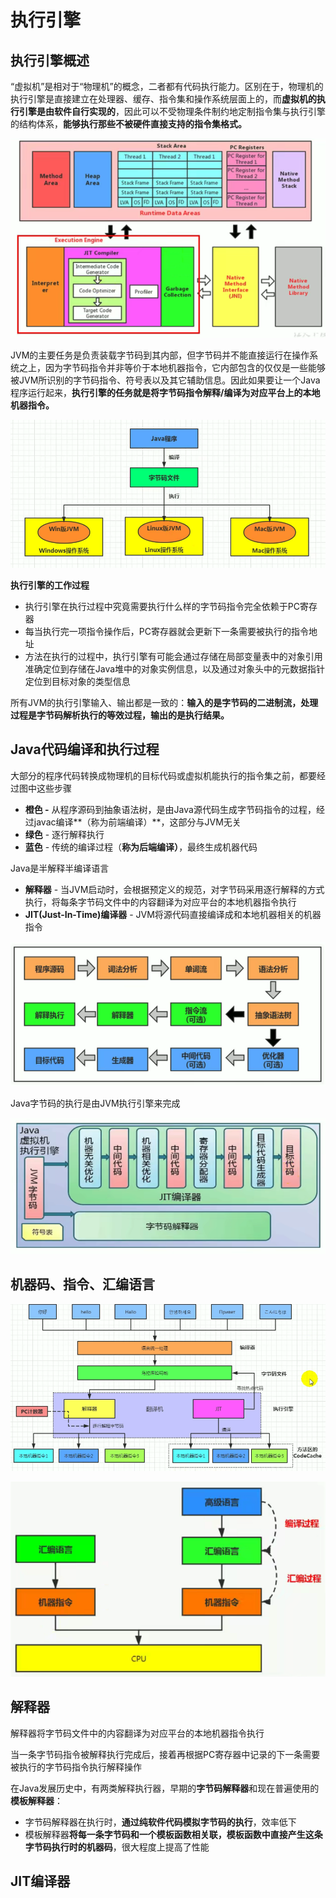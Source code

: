 # 执行引擎

## 执行引擎概述

“虚拟机”是相对于“物理机”的概念，二者都有代码执行能力。区别在于，物理机的执行引擎是直接建立在处理器、缓存、指令集和操作系统层面上的，而**虚拟机的执行引擎是由软件自行实现的**，因此可以不受物理条件制约地定制指令集与执行引擎的结构体系，**能够执行那些不被硬件直接支持的指令集格式。**

![](.gitbook/assets/screen-shot-2021-09-19-at-4.45.13-pm.png)

JVM的主要任务是负责装载字节码到其内部，但字节码并不能直接运行在操作系统之上，因为字节码指令并非等价于本地机器指令，它内部包含的仅仅是一些能够被JVM所识别的字节码指令、符号表以及其它辅助信息。因此如果要让一个Java程序运行起来，**执行引擎的任务就是将字节码指令解释/编译为对应平台上的本地机器指令。**

![](.gitbook/assets/screen-shot-2021-09-19-at-4.55.10-pm.png)

**执行引擎的工作过程**

* 执行引擎在执行过程中究竟需要执行什么样的字节码指令完全依赖于PC寄存器
* 每当执行完一项指令操作后，PC寄存器就会更新下一条需要被执行的指令地址
* 方法在执行的过程中，执行引擎有可能会通过存储在局部变量表中的对象引用准确定位到存储在Java堆中的对象实例信息，以及通过对象头中的元数据指针定位到目标对象的类型信息

所有JVM的执行引擎输入、输出都是一致的：**输入的是字节码的二进制流，处理过程是字节码解析执行的等效过程，输出的是执行结果。**

## Java代码编译和执行过程

大部分的程序代码转换成物理机的目标代码或虚拟机能执行的指令集之前，都要经过图中这些步骤

* **橙色 -** 从程序源码到抽象语法树，是由Java源代码生成字节码指令的过程，经过javac编译**（称为前端编译）**，这部分与JVM无关
* **绿色** - 逐行解释执行
* **蓝色** - 传统的编译过程（**称为后端编译）**，最终生成机器代码

Java是半解释半编译语言

* **解释器** - 当JVM启动时，会根据预定义的规范，对字节码采用逐行解释的方式执行，将每条字节码文件中的内容翻译为对应平台的本地机器指令执行
* **JIT\(Just-In-Time\)编译器** - JVM将源代码直接编译成和本地机器相关的机器指令

![](.gitbook/assets/screen-shot-2021-09-19-at-9.40.58-pm.png)

Java字节码的执行是由JVM执行引擎来完成

![](.gitbook/assets/screen-shot-2021-09-19-at-9.50.41-pm.png)

## 机器码、指令、汇编语言

![](.gitbook/assets/screen-shot-2021-09-19-at-9.59.09-pm.png)

![](.gitbook/assets/screen-shot-2021-09-19-at-10.08.20-pm.png)

## 解释器

解释器将字节码文件中的内容翻译为对应平台的本地机器指令执行

当一条字节码指令被解释执行完成后，接着再根据PC寄存器中记录的下一条需要被执行的字节码指令执行解释操作

在Java发展历史中，有两类解释执行器，早期的**字节码解释器**和现在普遍使用的**模板解释器**：

* 字节码解释器在执行时，**通过纯软件代码模拟字节码的执行**，效率低下
* 模板解释器**将每一条字节码和一个模板函数相关联，模板函数中直接产生这条字节码执行时的机器码**，很大程度上提高了性能

## JIT编译器

